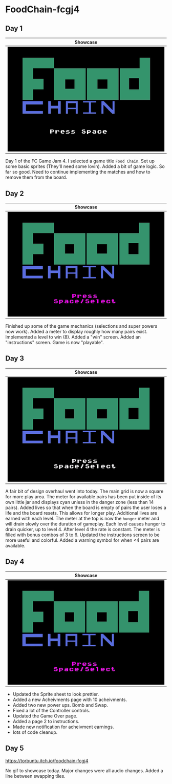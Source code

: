 # FoodChain-fcgj4

## Day 1
| Showcase |
|----|
| ![](Programs/FoodChain/Showcase/day1.gif?raw=true) |

Day 1 of the FC Game Jam 4. I selected a game title `Food Chain`. Set up some basic sprites (They'll need some lovin). 
Added a bit of game logic. So far so good. Need to continue implementing the matches and how to remove them from the board.

## Day 2
| Showcase |
|----|
| ![](Programs/FoodChain/Showcase/day2.gif?raw=true) |

Finished up some of the game mechanics (selections and super powers now work). Added a meter to display roughly how many pairs exist. Implemented a level to win (8). Added a "win" screen. Added an "instructions" screen. Game is now "playable".

## Day 3
| Showcase |
|----|
| ![](Programs/FoodChain/Showcase/day3.gif?raw=true) |

A fair bit of design overhaul went into today. The main grid is now a square for more play area. The meter for available pairs has been put inside of its own little jar and displays cyan unless in the danger zone (less than 14 pairs). 
Added lives so that when the board is empty of pairs the user loses a life and the board resets. This allows for longer play. Additional lives are earned with each level.
The meter at the top is now the `hunger` meter and will drain slowly over the duration of gameplay. Each level causes hunger to drain quicker, up to level 4. After level 4 the rate is constant.
The meter is filled with bonus combos of 3 to 6. 
Updated the instructions screen to be more useful and colorful. 
Added a warning symbol for when <4 pairs are available. 

## Day 4
| Showcase |
|----|
| ![](Programs/FoodChain/Showcase/day4.gif?raw=true) |

* Updated the Sprite sheet to look prettier. 
* Added a new Acheivments page with 10 acheivments.
* Added two new power ups. Bomb and Swap.
* Fixed a lot of the Controller controls.
* Updated the Game Over page.
* Added a page 2 to instructions.
* Made new notification for acheivment earnings.
* lots of code cleanup.

## Day 5

https://torbuntu.itch.io/foodchain-fcgj4

No gif to showcase today. Major changes were all audio changes. Added a line between swapping tiles.
